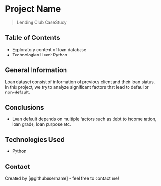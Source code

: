 # Project Name
> Lending Club CaseStudy


## Table of Contents
* Exploratory content of loan database
* Technologies Used: Python


## General Information
Loan dataset consist of information of previous client and their loan status.
In this project, we try to analyze significant factors that lead to defaul or non-default.


## Conclusions
- Loan default depends on multiple factors such as debt to income ration, loan grade, loan purpose etc.


## Technologies Used
- Python




## Contact
Created by [@githubusername] - feel free to contact me!


<!-- Optional -->
<!-- ## License -->
<!-- This project is open source and available under the [... License](). -->

<!-- You don't have to include all sections - just the one's relevant to your project -->